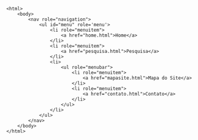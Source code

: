 <Code language='html'>
&lt;html&gt;
    &lt;body&gt;
        &lt;nav role="navigation"&gt;
            &lt;ul id="menu" role='menu'&gt;
                &lt;li role="menuitem"&gt;
                    &lt;a href="home.html"&gt;Home&lt;/a&gt;
                &lt;/li&gt;
                &lt;li role="menuitem"&gt;
                    &lt;a href="pesquisa.html"&gt;Pesquisa&lt;/a&gt;
                &lt;/li&gt;
                &lt;li&gt;
                    &lt;ul role="menubar"&gt;
                        &lt;li role="menuitem"&gt;
                            &lt;a href="mapasite.html"&gt;Mapa do Site&lt;/a&gt;
                        &lt;/li&gt;
                        &lt;li role="menuitem"&gt;
                            &lt;a href="contato.html"&gt;Contato&lt;/a&gt;
                        &lt;/li&gt;
                    &lt;/ul&gt;
                &lt;/li&gt;
            &lt;/ul&gt;
        &lt;/nav&gt;
    &lt;/body&gt;
&lt;/html&gt;
</Code>